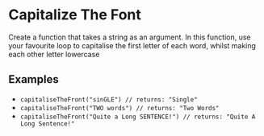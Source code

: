 # Capitalize The Font

Create a function that takes a string as an argument. In this function, use your favourite loop to capitalise the first letter of each word, whilst making each other letter lowercase

## Examples

- `capitaliseTheFront("sinGLE") // returns: "Single"`
- `capitaliseTheFront("TWO words") // returns: "Two Words"`
- `capitaliseTheFront("Quite a Long SENTENCE!") // returns: "Quite A Long Sentence!"`
